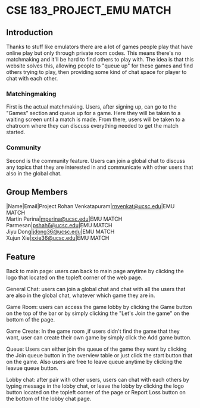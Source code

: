 # CSE 183_PROJECT_EMU MATCH

## Introduction
Thanks to stuff like emulators there are a lot of games people play that have online play but only through private room codes. This means there's no matchmaking and it'll be hard to find others to play with. The idea is that this website solves this, allowing people to "queue up" for these games and find others trying to play, then providing some kind of chat space for player to chat with each other.
### Matchingmaking
First is the actual matchmaking. Users, after signing up, can go to the "Games" section and queue up for a game. Here they will be taken to a waiting screen until a match is made. From there, users will be taken to a chatroom where they can discuss everything needed to get the match started. 
### Community
Second is the community feature. Users can join a global chat to discuss any topics that they are interested in and communicate with other users that also in the global chat.

## Group Members

|Name|Email|Project
Rohan Venkatapuram|rnvenkat@ucsc.edu|EMU MATCH <br/>
Martin Perina|mperina@ucsc.edu|EMU MATCH <br/>
Parmesan|pshah6@ucsc.edu|EMU MATCH <br/>
Jiyu Dong|jdong36@ucsc.edu|EMU MATCH <br/>
Xujun Xie|xxie36@ucsc.edu|EMU MATCH <br/>


## Feature
  Back to main page: users can back to main page anytime by clicking the logo that located on the topleft corner of the web page.
  <br/>

  General Chat: users can join a global chat and chat with all the users that are also in the global chat, whatever which game they are in.
  <br/>

  Game Room: users can access the game lobby by clicking the Game button on the top of the bar or by simply clicking the "Let's Join the game" on the bottom of the page.
  <br/>

  Game Create: In the game room ,if users didn't find the game that they want, user can create their own game by simply click the Add game button.
  <br/>

  Queue: Users can either join the queue of the game they want by clicking the Join queue button in the overview table or just click the start button that on the game. Also users are free to leave queue anytime by clicking the leavue queue button.
  <br/>

  Lobby chat: after pair with other users, users can chat with each others by typing message in the lobby chat, or leave the lobby by clicking the logo button located on the topleft corner of the page or Report Loss button on the bottom of the lobby chat page.
  <br/>